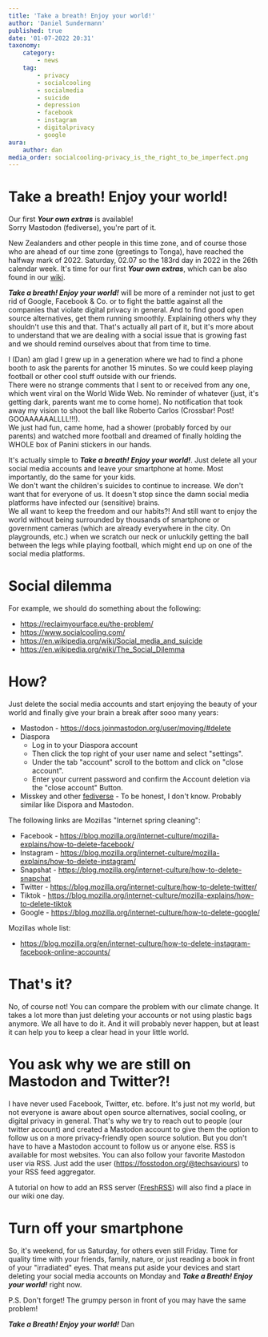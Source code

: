 ```yaml
---
title: 'Take a breath! Enjoy your world!'
author: 'Daniel Sundermann'
published: true
date: '01-07-2022 20:31'
taxonomy:
    category:
        - news
    tag:
        - privacy
        - socialcooling
        - socialmedia
        - suicide
        - depression
        - facebook
        - instagram
        - digitalprivacy
        - google
aura:
    author: dan
media_order: socialcooling-privacy_is_the_right_to_be_imperfect.png
---
```


# Take a breath! Enjoy your world!
Our first **_Your own extras_** is available!  
Sorry Mastodon (fediverse), you're part of it.  

New Zealanders and other people in this time zone, and of course those who are ahead of our time zone (greetings to Tonga), have reached the halfway mark of 2022. Saturday, 02.07 so the 183rd day in 2022 in the 26th calendar week.
It's time for our first **_Your own extras_**, which can be also found in our [wiki](https://wiki.techsaviours.org/en/extras/take_a_breath).

**_Take a breath! Enjoy your world!_** will be more of a reminder not just to get rid of Google, Facebook & Co. or to fight the battle against all the companies that violate digital privacy in general. And to find good open source alternatives, get them running smoothly. Explaining others why they shouldn't use this and that. That's actually all part of it, but it's more about to understand that we are dealing with a social issue that is growing fast and we should remind ourselves about that from time to time.

I (Dan) am glad I grew up in a generation where we had to find a phone booth to ask the parents for another 15 minutes. So we could keep playing football or other cool stuff outside with our friends.  
There were no strange comments that I sent to or received from any one, which went viral on the World Wide Web. No reminder of whatever (just, it's getting dark, parents want me to come home). No notification that took away my vision to shoot the ball like Roberto Carlos (Crossbar! Post! GOOAAAAAALLLL!!!).  
We just had fun, came home, had a shower (probably forced by our parents) and watched more football and dreamed of finally holding the WHOLE box of Panini stickers in our hands.
  
It's actually simple to **_Take a breath! Enjoy your world!_**.
Just delete all your social media accounts and leave your smartphone at home. Most importantly, do the same for your kids.  
We don't want the children's suicides to continue to increase. We don't want that for everyone of us. It doesn't stop since the damn social media platforms have infected our (sensitive) brains.  
We all want to keep the freedom and our habits?! And still want to enjoy the world without being surrounded by thousands of smartphone or government cameras (which are already everywhere in the city. On playgrounds, etc.) when we scratch our neck or unluckily getting the ball between the legs while playing football, which might end up on one of the social media platforms.

# Social dilemma
For example, we should do something about the following:

 - https://reclaimyourface.eu/the-problem/ 
 - https://www.socialcooling.com/
 - https://en.wikipedia.org/wiki/Social_media_and_suicide
 - https://en.wikipedia.org/wiki/The_Social_Dilemma

# How?
Just delete the social media accounts and start enjoying the beauty of your world and finally give your brain a break after sooo many years:

 - Mastodon - https://docs.joinmastodon.org/user/moving/#delete
 - Diaspora 
    - Log in to your Diaspora account
    - Then click the top right of your user name and select "settings".
    - Under the tab "account" scroll to the bottom and click on "close account".
    - Enter your current password and confirm the Account deletion via the "close account" Button. 
 - Misskey and other [fediverse](https://en.wikipedia.org/wiki/Fediverse#Fediverse_software_platforms) - To be honest, I don't know. Probably similar like Dispora and Mastodon.

The following links are Mozillas "Internet spring cleaning":

 - Facebook - https://blog.mozilla.org/internet-culture/mozilla-explains/how-to-delete-facebook/
 - Instagram - https://blog.mozilla.org/internet-culture/mozilla-explains/how-to-delete-instagram/
 - Snapshat - https://blog.mozilla.org/internet-culture/how-to-delete-snapchat
 - Twitter - https://blog.mozilla.org/internet-culture/how-to-delete-twitter/
 - Tiktok - https://blog.mozilla.org/internet-culture/mozilla-explains/how-to-delete-tiktok
 - Google - https://blog.mozilla.org/internet-culture/how-to-delete-google/

Mozillas whole list:

 - https://blog.mozilla.org/en/internet-culture/how-to-delete-instagram-facebook-online-accounts/

# That's it?
No, of course not! You can compare the problem with our climate change. It takes a lot more than just deleting your accounts or not using plastic bags anymore. We all have to do it. And it will probably never happen, but at least it can help you to keep a clear head in your little world.

# You ask why we are still on Mastodon and Twitter?!
I have never used Facebook, Twitter, etc. before. It's just not my world, but not everyone is aware about open source alternatives, social cooling, or digital privacy in general. That's why we try to reach out to people (our twitter account) and created a Mastodon account to give them the option to follow us on a more privacy-friendly open source solution. But you don't have to have a Mastodon account to follow us or anyone else. RSS is available for most websites. You can also follow your favorite Mastodon user via RSS. Just add the user (https://fosstodon.org/@techsaviours) to your RSS feed aggregator.

A tutorial on how to add an RSS server ([FreshRSS](https://github.com/FreshRSS/FreshRSS)) will also find a place in our wiki one day.

# Turn off your smartphone
So, it's weekend, for us Saturday, for others even still Friday. Time for quality time with your friends, family, nature, or just reading a book in front of your "irradiated" eyes. That means put aside your devices and start deleting your social media accounts on Monday and **_Take a Breath! Enjoy your world!_** right now.

P.S. Don't forget! The grumpy person in front of you may have the same problem!

**_Take a Breath! Enjoy your world!_** 
Dan
